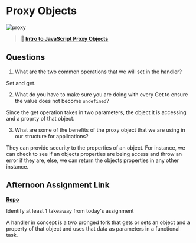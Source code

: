 # Proxy Objects

![proxy](https://bcw.blob.core.windows.net/public/img/journals/5120113092091727)

> **📖 [Intro to JavaScript Proxy Objects](https://codeworksacademy.com/fs-student-guide/resources/wk3/03-Proxies)**

## Questions

1. What are the two common operations that we will set in the handler?

Set and get.

2. What do you have to make sure you are doing with every Get to ensure the value does not become `undefined`?

Since the get operation takes in two parameters, the object it is accessing and a proprty of that object.

3. What are some of the benefits of the proxy object that we are using in our structure for applications?

They can provide security to the properties of an object. For instance, we can check to see if an objects properties are being access and throw an error if they are, else, we can return the objects properties in any other instance.

## Afternoon Assignment Link

**[Repo](https://github.com/havenfricke/afternoonchallenge021622)**

Identify at least 1 takeaway from today's assignment

A handler in concept is a two pronged fork that gets or sets an object and a property of that object and uses that data as parameters in a functional task.
